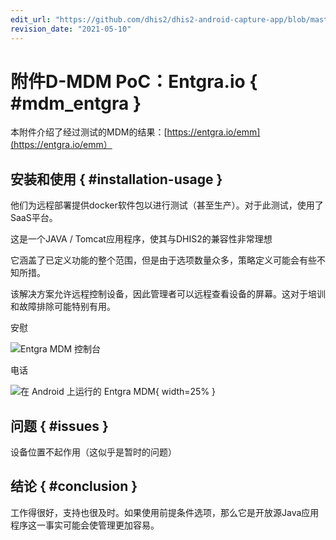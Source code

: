 ```yaml
---
edit_url: "https://github.com/dhis2/dhis2-android-capture-app/blob/master/docs/src/commonmark/en/content/mdm/A-d-entgra.md"
revision_date: "2021-05-10"
---
```


# 附件D-MDM PoC：Entgra.io { #mdm_entgra }

本附件介绍了经过测试的MDM的结果：[https://entgra.io/emm](https://entgra.io/emm）

## 安装和使用 { #installation-usage }

他们为远程部署提供docker软件包以进行测试（甚至生产）。对于此测试，使用了SaaS平台。

这是一个JAVA / Tomcat应用程序，使其与DHIS2的兼容性非常理想

它涵盖了已定义功能的整个范围，但是由于选项数量众多，策略定义可能会有些不知所措。

该解决方案允许远程控制设备，因此管理者可以远程查看设备的屏幕。这对于培训和故障排除可能特别有用。

安慰

![Entgra MDM 控制台](resources/images/mdm-image11.png)

电话

![在 Android 上运行的 Entgra MDM](resources/images/mdm-image2.png){ width=25% }

## 问题 { #issues }

设备位置不起作用（这似乎是暂时的问题）

## 结论 { #conclusion }

工作得很好，支持也很及时。如果使用前提条件选项，那么它是开放源Java应用程序这一事实可能会使管理更加容易。
